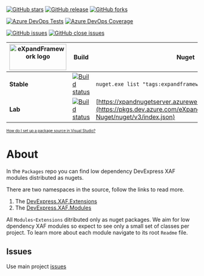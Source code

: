 [![GitHub stars](https://img.shields.io/github/stars/eXpandFramework/packages.svg)](https://github.com/eXpandFramework/packages/stargazers) [![GitHub release](https://img.shields.io/github/release/expandframework/packages.svg)](https://github.com/expandframeowork/packages/releases/latest) [![GitHub forks](https://img.shields.io/github/forks/eXpandFramework/Packages.svg)](https://github.com/eXpandFramework/packages/network)

[![Azure DevOps Tests](https://img.shields.io/azure-devops/tests/expandDevOps/expandframework/23.svg?logo=azuredevops)](https://dev.azure.com/eXpandDevOps/eXpandFramework/_build/latest?definitionId=1) [![Azure DevOps Coverage](https://img.shields.io/azure-devops/coverage/eXpandDevOps/expandframework/23.svg?logo=azuredevops)](https://dev.azure.com/azuredevops-powershell/azuredevops-powershell/_build/latest?definitionId=1)

[![GitHub issues](https://img.shields.io/github/issues/eXpandFramework/expand/Packages.svg)](https://github.com/eXpandFramework/eXpand/issues?utf8=%E2%9C%93&q=is%3Aissue+is%3Aopen+sort%3Aupdated-desc+label%3APackages) [![GitHub close issues](https://img.shields.io/github/issues-closed/eXpandFramework/eXpand/Packages.svg)](https://github.com/eXpandFramework/eXpand/issues?utf8=%E2%9C%93&q=is%3Aissue+is%3Aclosed+sort%3Aupdated-desc+label%3APackages+)


| <img src="http://expandframework.com/images/site/logo.png" width=150 height=68 alt="eXpandFramework logo"/> | Build | Nuget
|----------|--------|--------
**Stable**|[![Build status](https://dev.azure.com/eXpandDevOps/eXpandFramework/_apis/build/status/eXpandFramework.Packages)](https://dev.azure.com/eXpandDevOps/eXpandFramework/_build/latest?definitionId=16)|`nuget.exe list "tags:expandframework+packages"`
**Lab**|[![Build status](https://dev.azure.com/eXpandDevOps/eXpandFramework/_apis/build/status/eXpandFramework.Packages-lab)](https://dev.azure.com/eXpandDevOps/eXpandFramework/_build/latest?definitionId=23)|[https://xpandnugetserver.azurewebsites.net/](https://pkgs.dev.azure.com/eXpandDevOps/_packaging/Lab-Nuget/nuget/v3/index.json)
<sub><sup>[How do I set up a package source in Visual Studio?](https://go.microsoft.com/fwlink/?linkid=698608)</sup></sub>

# About
In the `Packages` repo you can find low dependency DevExpress XAF modules distributed as nugets.

There are two namespaces in the source, follow the links to read more. 
1. The [DevExpress.XAF.Extensions](https://github.com/eXpandFramework/Packages/blob/master/src/Extensions/)
2. The [DevExpress.XAF.Modules](https://github.com/eXpandFramework/Packages/tree/master/src/Modules)

All `Modules`-`Extensions` ditributed only as nuget packages. We aim for low dpendency XAF modules so expect to see only a small set of classes per project. To learn more about each module navigate to its root `Readme` file.
## Issues
Use main project [issues](https://github.com/eXpandFramework/eXpand/issues/new/choose)
